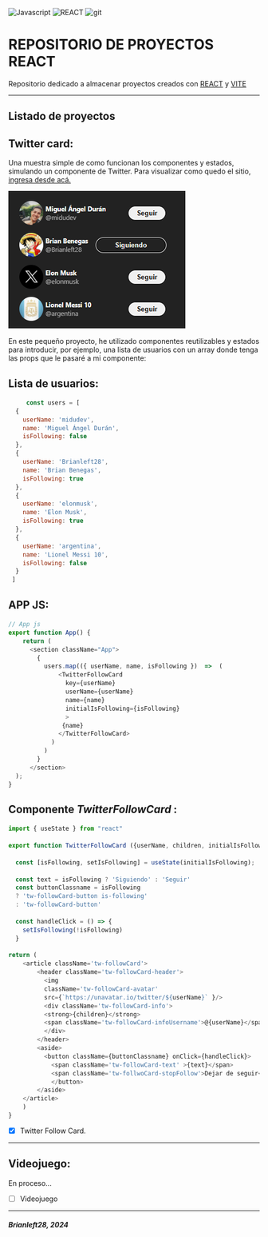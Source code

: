 <!-- HEADINGS -->
![Javascript](https://img.shields.io/badge/JavaScript-323330?style=for-the-badge&logo=javascript&logoColor=F7DF1E) ![REACT](https://img.shields.io/badge/React-20232A?style=for-the-badge&logo=react&logoColor=61DAFB) ![git](https://img.shields.io/badge/GIT-E44C30?style=for-the-badge&logo=git&logoColor=white)
# REPOSITORIO DE  PROYECTOS REACT 

Repositorio dedicado a almacenar proyectos creados con [REACT](https://react.dev/) y [VITE](https://vitejs.dev/)
___


## Listado de proyectos

## Twitter card: 



Una muestra simple de como funcionan los componentes y estados, simulando un componente de Twitter.
Para visualizar como quedo el sitio,  [ingresa desde acá.](https://brianleft28.github.io/twittercard/)

![Twitter-Card](./assets/twitter-card.png)
  
En este pequeño proyecto, he utilizado componentes reutilizables y estados para introducir, por ejemplo, una lista de usuarios con un array donde tenga las props que le pasaré a mi componente:

## Lista de usuarios:

```javascript
     const users = [
  {
    userName: 'midudev',
    name: 'Miguel Ángel Durán',
    isFollowing: false
  },
  {
    userName: 'Brianleft28',
    name: 'Brian Benegas',
    isFollowing: true
  },
  {
    userName: 'elonmusk',
    name: 'Elon Musk',
    isFollowing: true
  },
  {
    userName: 'argentina',
    name: 'Lionel Messi 10',
    isFollowing: false
  }
 ]
```
## APP JS:

```javascript
// App js
export function App() {
    return (
      <section className="App">
        {
          users.map(({ userName, name, isFollowing })  =>  (
              <TwitterFollowCard
                key={userName}
                userName={userName}
                name={name}
                initialIsFollowing={isFollowing}
                > 
               {name}
              </TwitterFollowCard>
            )
          )
        }
      </section>
  );
}
```
## Componente *TwitterFollowCard* :

```javascript
import { useState } from "react"

export function TwitterFollowCard ({userName, children, initialIsFollowing}) {
  
  const [isFollowing, setIsFollowing] = useState(initialIsFollowing);
 
  const text = isFollowing ? 'Siguiendo' : 'Seguir'
  const buttonClassname = isFollowing 
  ? 'tw-followCard-button is-following'
  : 'tw-followCard-button'

  const handleClick = () => {
    setIsFollowing(!isFollowing)
  }

return (  
    <article className='tw-followCard'> 
        <header className='tw-followCard-header'>
          <img 
          className='tw-followCard-avatar'
          src={`https://unavatar.io/twitter/${userName}` }/>
          <div className='tw-followCard-info'>
          <strong>{children}</strong>
          <span className='tw-followCard-infoUsername'>@{userName}</span>
          </div>
        </header>
        <aside>
          <button className={buttonClassname} onClick={handleClick}>
            <span className='tw-followCard-text' >{text}</span>
            <span className='tw-follwoCard-stopFollow'>Dejar de seguir</span>
            </button>
        </aside>
    </article>
    )
}
```
* [x] Twitter Follow Card. 

---  

## Videojuego:
En proceso...
* [ ] Videojuego













___
#####  Brianleft28, 2024  